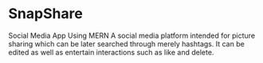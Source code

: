 # SnapShare
Social Media App Using MERN
A social media platform intended for picture sharing which can be later searched through merely hashtags. It can be edited as well as entertain interactions such as like and delete.
